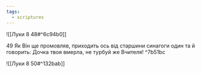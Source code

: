 ```yaml
---
tags:
  - scriptures
---
```


![[Луки 8 48#^6c94b0]]

49 Як Він ще промовляв, приходить ось від старшини синагоги один та й говорить: Дочка твоя вмерла, не турбуй же Вчителя! ^7b51bc

![[Луки 8 50#^132bab]]